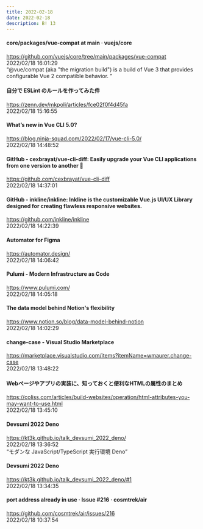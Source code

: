 ```yaml
---
title: 2022-02-18
date: 2022-02-18
description: B! 13
---
```


#### core/packages/vue-compat at main · vuejs/core
https://github.com/vuejs/core/tree/main/packages/vue-compat<br>
2022/02/18 16:01:29<br>
“@vue/compat (aka "the migration build") is a build of Vue 3 that provides configurable Vue 2 compatible behavior. ”


#### 自分で ESLint のルールを作ってみた件
https://zenn.dev/mkpoli/articles/fce02f0f4d45fa<br>
2022/02/18 15:16:55<br>


#### What’s new in Vue CLI 5.0?
https://blog.ninja-squad.com/2022/02/17/vue-cli-5.0/<br>
2022/02/18 14:48:52<br>


#### GitHub - cexbrayat/vue-cli-diff: Easily upgrade your Vue CLI applications from one version to another 🚀
https://github.com/cexbrayat/vue-cli-diff<br>
2022/02/18 14:37:01<br>


#### GitHub - inkline/inkline: Inkline is the customizable Vue.js UI/UX Library designed for creating flawless responsive websites.
https://github.com/inkline/inkline<br>
2022/02/18 14:22:39<br>


#### Automator for Figma
https://automator.design/<br>
2022/02/18 14:06:42<br>


#### Pulumi - Modern Infrastructure as Code
https://www.pulumi.com/<br>
2022/02/18 14:05:18<br>


#### The data model behind Notion's flexibility
https://www.notion.so/blog/data-model-behind-notion<br>
2022/02/18 14:02:29<br>


#### change-case - Visual Studio Marketplace
https://marketplace.visualstudio.com/items?itemName=wmaurer.change-case<br>
2022/02/18 13:48:22<br>


#### Webページやアプリの実装に、知っておくと便利なHTMLの属性のまとめ
https://coliss.com/articles/build-websites/operation/html-attributes-you-may-want-to-use.html<br>
2022/02/18 13:45:10<br>


#### Devsumi 2022 Deno
https://kt3k.github.io/talk_devsumi_2022_deno/<br>
2022/02/18 13:36:52<br>
“モダンな JavaScript/TypeScript 実行環境 Deno”


#### Devsumi 2022 Deno
https://kt3k.github.io/talk_devsumi_2022_deno/#1<br>
2022/02/18 13:34:35<br>


#### port address already in use · Issue #216 · cosmtrek/air
https://github.com/cosmtrek/air/issues/216<br>
2022/02/18 10:37:54<br>


